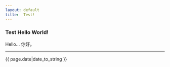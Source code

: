 ```yaml
---
layout: default
title:  Test!
---
```


### Test Hello World!

Hello...
你好。

-----
{{ page.date|date_to_string }}
